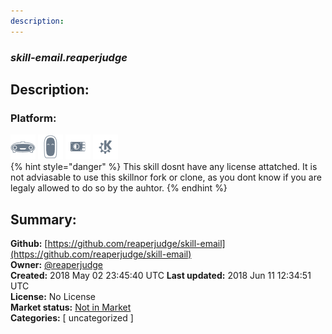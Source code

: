 ```yaml
---
description: 
---
```


### _skill-email.reaperjudge_  
## Description:  
  
  
  
### Platform:  
 ![Mark I](../.gitbook/assets/mark-1-icon.png)  ![Mark II](../.gitbook/assets/mark-2-icon.png)  ![Picroft](../.gitbook/assets/picroft-icon.png)  ![plasmoid](../.gitbook/assets/kde.png)   
{% hint style="danger" %}
This skill dosnt have any license attatched. It is not adviasable to use this skillnor fork or clone, as you dont know if you are legaly allowed to do so by the auhtor.
{% endhint %}
  
## Summary:  
**Github:** [https://github.com/reaperjudge/skill-email](https://github.com/reaperjudge/skill-email)  
**Owner:** [@reaperjudge](https://github.com/reaperjudge)  
**Created:** 2018 May 02 23:45:40 UTC  **Last updated:** 2018 Jun 11 12:34:51 UTC  
**License:** No License  
**Market status:** [Not in Market](https://market.mycroft.ai/skill/)  
**Categories:** [ uncategorized ]   
